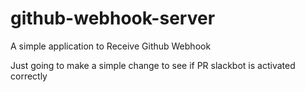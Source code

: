 # github-webhook-server

A simple application to Receive Github Webhook

Just going to make a simple change to see if PR slackbot is activated correctly
